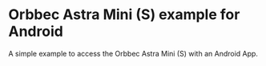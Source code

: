 # Orbbec Astra Mini (S) example for Android
A simple example to access the Orbbec Astra Mini (S) with an Android App.
